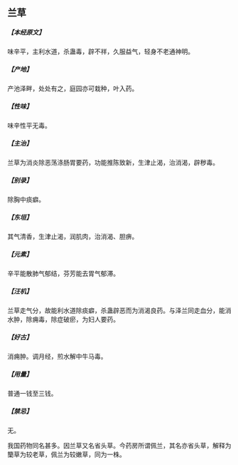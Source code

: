 ## 兰草

##### 【本经原文】
味辛平，主利水道，杀蛊毒，辟不祥，久服益气，轻身不老通神明。
##### 【产地】
产池泽畔，处处有之，庭园亦可栽种，叶入药。
##### 【性味】
味辛性平无毒。
##### 【主治】
兰草为消炎除恶荡涤肠胃要药，功能推陈致新，生津止渴，治消渴，辟秽毒。
##### 【别录】
除胸中痰癖。
##### 【东垣】
其气清香，生津止渴，润肌肉，治消渴、胆痹。
##### 【元素】
辛平能散肺气郁结，芬芳能去胃气郁滞。
##### 【汪机】
兰草走气分，故能利水道除痰癖，杀蛊辟恶而为消渴良药。与泽兰同走血分，能消水肿，除痈毒，除症破瘀，为妇人要药。
##### 【好古】
消痈肿。调月经，煎水解中牛马毒。
##### 【用量】
普通一钱至三钱。
##### 【禁忌】
无。

我国药物同名甚多。因兰草又名省头草。今药房所谓佩兰，其名亦省头草，解释为籣草为较老草，佩兰为较嫩草，同为一株。